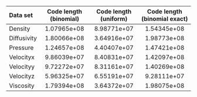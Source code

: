 | Data set    | Code length (binomial) | Code length (uniform)  | Code length (binomial exact) |
|:------------|:----------------------:|:----------------------:|:----------------------------:|
| Density     | 1.07965e+08            | 8.98771e+07            | 1.54345e+08                  |
| Diffusivity | 1.80066e+08            | 3.64916e+07            | 1.98773e+08                  |
| Pressure    | 1.24657e+08            | 4.40407e+07            | 1.47421e+08                  |
| Velocityx   | 9.86039e+07            | 8.40831e+07            | 1.42097e+08                  |
| Velocityy   | 9.72272e+07            | 8.31161e+07            | 1.40269e+08                  |
| Velocityz   | 5.96325e+07            | 6.55191e+07            | 9.28111e+07                  |
| Viscosity   | 1.79394e+08            | 3.64372e+07            | 1.98075e+08                  |
